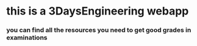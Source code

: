 # this is a 3DaysEngineering webapp
### you can find all the resources you need to get good grades in examinations